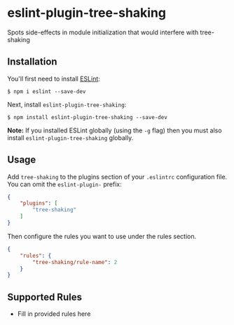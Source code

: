 # eslint-plugin-tree-shaking

Spots side-effects in module initialization that would interfere with tree-shaking

## Installation

You'll first need to install [ESLint](http://eslint.org):

```
$ npm i eslint --save-dev
```

Next, install `eslint-plugin-tree-shaking`:

```
$ npm install eslint-plugin-tree-shaking --save-dev
```

**Note:** If you installed ESLint globally (using the `-g` flag) then you must also install `eslint-plugin-tree-shaking` globally.

## Usage

Add `tree-shaking` to the plugins section of your `.eslintrc` configuration file. You can omit the `eslint-plugin-` prefix:

```json
{
    "plugins": [
        "tree-shaking"
    ]
}
```


Then configure the rules you want to use under the rules section.

```json
{
    "rules": {
        "tree-shaking/rule-name": 2
    }
}
```

## Supported Rules

* Fill in provided rules here





